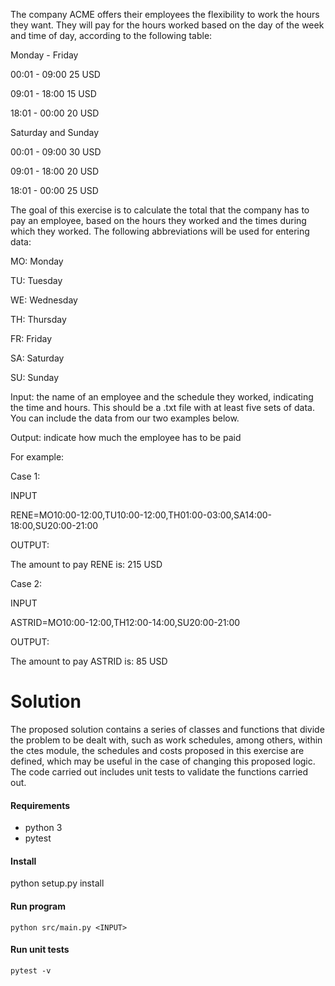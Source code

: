 The company ACME offers their employees the flexibility to work the hours they want. They will pay for the hours worked based on the day of the week and time of day, according to the following table:

Monday - Friday

00:01 - 09:00 25 USD

09:01 - 18:00 15 USD

18:01 - 00:00 20 USD

Saturday and Sunday

00:01 - 09:00 30 USD

09:01 - 18:00 20 USD

18:01 - 00:00 25 USD

The goal of this exercise is to calculate the total that the company has to pay an employee, based on the hours they worked and the times during which they worked. The following abbreviations will be used for entering data:

MO: Monday

TU: Tuesday

WE: Wednesday

TH: Thursday

FR: Friday

SA: Saturday

SU: Sunday

Input: the name of an employee and the schedule they worked, indicating the time and hours. This should be a .txt file with at least five sets of data. You can include the data from our two examples below.

Output: indicate how much the employee has to be paid

For example:

Case 1:

INPUT

RENE=MO10:00-12:00,TU10:00-12:00,TH01:00-03:00,SA14:00-18:00,SU20:00-21:00

OUTPUT:

The amount to pay RENE is: 215 USD

Case 2:

INPUT

ASTRID=MO10:00-12:00,TH12:00-14:00,SU20:00-21:00

OUTPUT:

The amount to pay ASTRID is: 85 USD

# Solution

The proposed solution contains a series of classes and functions that divide the problem to be dealt with, such as work schedules, among others, within the ctes module, the schedules and costs proposed in this exercise are defined, which may be useful in the case of changing this proposed logic. The code carried out includes unit tests to validate the functions carried out.


#### Requirements
- python 3
- pytest

#### Install

python setup.py install 

#### Run program
```console
python src/main.py <INPUT>
```

#### Run unit tests
```console
pytest -v
```

